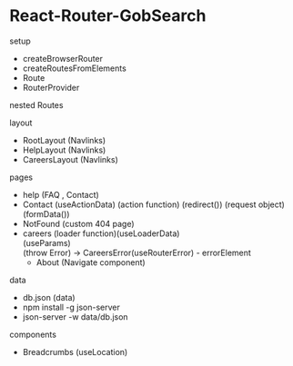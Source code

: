 # React-Router-GobSearch  

setup  
- createBrowserRouter    
- createRoutesFromElements    
- Route  
- RouterProvider  

nested Routes  
  
layout  
- RootLayout (Navlinks)  
- HelpLayout (Navlinks)  
- CareersLayout (Navlinks)  
  
pages  
- help (FAQ , Contact)  
- Contact (useActionData) (action function) (redirect()) (request object) (formData())     
- NotFound (custom 404 page)            
- careers (loader function)(useLoaderData)      
  (useParams)  
  (throw Error) -> CareersError(useRouterError) - errorElement
  - About (Navigate component)    

data   
- db.json (data)  
- npm install -g json-server  
- json-server -w data/db.json    

components  
- Breadcrumbs (useLocation)  
  

  
   
